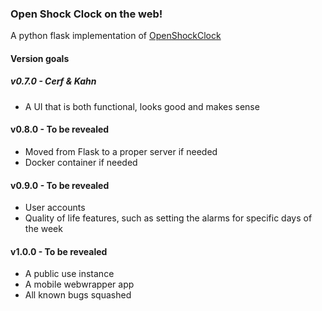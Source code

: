### Open Shock Clock on the web!
A python flask implementation of [OpenShockClock](https://github.com/Arxari/OpenShockClock)

#### Version goals

##### v0.7.0 - Cerf & Kahn
- A UI that is both functional, looks good and makes sense

#### v0.8.0 - To be revealed
- Moved from Flask to a proper server if needed
- Docker container if needed

#### v0.9.0 - To be revealed
- User accounts
- Quality of life features, such as setting the alarms for specific days of the week

#### v1.0.0 - To be revealed
- A public use instance
- A mobile webwrapper app
- All known bugs squashed
